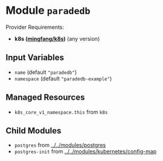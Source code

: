 
# Module `paradedb`

Provider Requirements:
* **k8s ([mingfang/k8s](https://registry.terraform.io/providers/mingfang/k8s/latest))** (any version)

## Input Variables
* `name` (default `"paradedb"`)
* `namespace` (default `"paradedb-example"`)

## Managed Resources
* `k8s_core_v1_namespace.this` from `k8s`

## Child Modules
* `postgres` from [../../modules/postgres](../../modules/postgres)
* `postgres-init` from [../../modules/kubernetes/config-map](../../modules/kubernetes/config-map)


